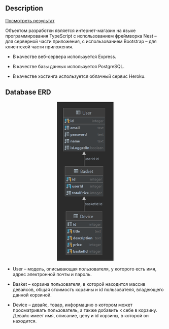 ## Description

[Посмотреть результат](https://applemarketru.herokuapp.com/)

Объектом разработки является интернет-магазин на языке программирования TypeScript с использованием фреймворка Nest – для серверной части приложения, с использованием Bootstrap – для клиентской части приложения.

- В качестве веб-сервера используется Express.

- В качестве базы данных используется PostgreSQL.

- В качестве хостинга используется облачный сервис Heroku.
## Database ERD
<p align="center">
    <img src="public/img/public.png" height="500">
</p>

- User – модель, описывающая пользователя, у которого есть имя, адрес электронной почты и пароль.


- Basket – корзина пользователя, в которой находится массив девайсов, общая стоимость корзины и id пользователя, владеющего данной корзиной.


- Device – девайс, товар, информацию о котором может просматривать пользователь, а также добавить к себе в корзину. Девайс имеет имя, описание, цену и id корзины, в которой он находится.
